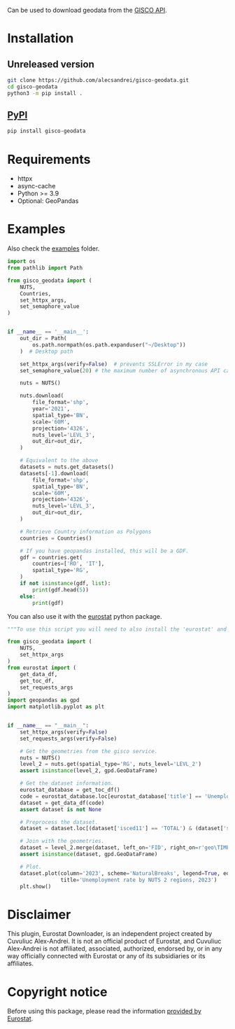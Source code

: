 Can be used to download geodata from the [GISCO API](https://gisco-services.ec.europa.eu/distribution/v2/).

# Installation

## Unreleased version

```sh
git clone https://github.com/alecsandrei/gisco-geodata.git
cd gisco-geodata
python3 -m pip install .
```

## [PyPI](https://pypi.org/project/gisco-geodata/)

```sh
pip install gisco-geodata
```

# Requirements
- httpx
- async-cache
- Python >= 3.9
- Optional: GeoPandas

# Examples

Also check the [examples](https://github.com/alecsandrei/gisco-geodata/tree/main/examples) folder.

```python
import os
from pathlib import Path

from gisco_geodata import (
    NUTS,
    Countries,
    set_httpx_args,
    set_semaphore_value
)


if __name__ == '__main__':
    out_dir = Path(
        os.path.normpath(os.path.expanduser("~/Desktop"))
    )  # Desktop path

    set_httpx_args(verify=False)  # prevents SSLError in my case
    set_semaphore_value(20) # the maximum number of asynchronous API calls

    nuts = NUTS()

    nuts.download(
        file_format='shp',
        year='2021',
        spatial_type='BN',
        scale='60M',
        projection='4326',
        nuts_level='LEVL_3',
        out_dir=out_dir,
    )

    # Equivalent to the above
    datasets = nuts.get_datasets()
    datasets[-1].download(
        file_format='shp',
        spatial_type='BN',
        scale='60M',
        projection='4326',
        nuts_level='LEVL_3',
        out_dir=out_dir,
    )

    # Retrieve Country information as Polygons
    countries = Countries()

    # If you have geopandas installed, this will be a GDF.
    gdf = countries.get(
        countries=['RO', 'IT'],
        spatial_type='RG',
    )
    if not isinstance(gdf, list):
        print(gdf.head(5))
    else:
        print(gdf)

```

You can also use it with the [eurostat](https://pypi.org/project/eurostat/) python package.

```python
"""To use this script you will need to also install the 'eurostat' and the 'mapclassify' packages."""

from gisco_geodata import (
    NUTS,
    set_httpx_args
)
from eurostat import (
    get_data_df,
    get_toc_df,
    set_requests_args
)
import geopandas as gpd
import matplotlib.pyplot as plt


if __name__ == "__main__":
    set_httpx_args(verify=False)
    set_requests_args(verify=False)

    # Get the geometries from the gisco service.
    nuts = NUTS()
    level_2 = nuts.get(spatial_type='RG', nuts_level='LEVL_2')
    assert isinstance(level_2, gpd.GeoDataFrame)

    # Get the dataset information.
    eurostat_database = get_toc_df()
    code = eurostat_database.loc[eurostat_database['title'] == 'Unemployment rate by NUTS 2 regions', 'code'].iloc[0]
    dataset = get_data_df(code)
    assert dataset is not None

    # Preprocess the dataset.
    dataset = dataset.loc[(dataset['isced11'] == 'TOTAL') & (dataset['sex'] == 'T')]  # total unemployment rate

    # Join with the geometries.
    dataset = level_2.merge(dataset, left_on='FID', right_on=r'geo\TIME_PERIOD')
    assert isinstance(dataset, gpd.GeoDataFrame)

    # Plot.
    dataset.plot(column='2023', scheme='NaturalBreaks', legend=True, edgecolor='black',
                 title='Unemployment rate by NUTS 2 regions, 2023')
    plt.show()

```

# Disclaimer

This plugin, Eurostat Downloader, is an independent project created by Cuvuliuc Alex-Andrei. It is not an official product of Eurostat, and Cuvuliuc Alex-Andrei is not affiliated, associated, authorized, endorsed by, or in any way officially connected with Eurostat or any of its subsidiaries or its affiliates.

# Copyright notice

Before using this package, please read the information [provided by Eurostat](https://ec.europa.eu/eurostat/web/gisco/geodata).
